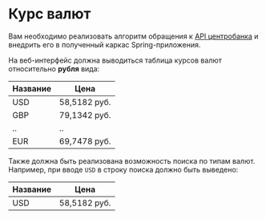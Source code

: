 # Курс валют

Вам необходимо реализовать алгоритм обращения к [API центробанка](http://www.cbr.ru/scripts/Root.asp?PrtId=SXML) и внедрить его в полученный каркас Spring-приложения.

На веб-интерфейс должна выводиться таблица курсов валют относительно **рубля** вида:

| Название | Цена|
|---|---|
| USD | 58,5182 руб.|
| GBP | 79,1342 руб. |
| .. | .. | 
| EUR | 69,7478 руб. | 

Также должна быть реализована возможность поиска по типам валют. Например, при вводе `USD` в строку поиска должно быть выведено:

| Название | Цена|
|---|---|
| USD | 58,5182 руб.|
